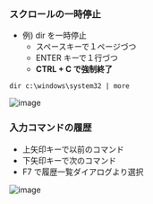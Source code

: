 ### スクロールの一時停止

- 例) dir を一時停止
  - スペースキーで１ページづつ
  - ENTER キーで１行づつ
  - **CTRL + C で強制終了**
```
dir c:\windows\system32 | more
```
![image](https://github.com/winofsql/subject/assets/1501327/4c393d6c-eacf-490c-9f58-7978979ffb2f)

### 入力コマンドの履歴

- 上矢印キーで以前のコマンド
- 下矢印キーで次のコマンド
- F7 で履歴一覧ダイアログより選択

![image](https://user-images.githubusercontent.com/1501327/153743506-ae7704a7-820b-4ee3-8f08-f33cf68a6731.png)
